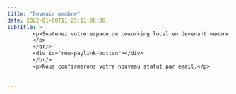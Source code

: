 ```yaml
---
title: "Devenir membre"
date: 2022-01-08T11:25:11+06:00
subTitle: >
        <p>Soutenez votre espace de coworking local en devenant membre de l'association à but non lucratif « Fully Coworking » pour 1 an. Vous serez invité à deux événements exclusifs par an et serez informés de l'évolution de l'association.
        </p>
        </br/>
        <div id="rnw-paylink-button"></div>
        </br/>
        <p>Nous confirmerons votre nouveau statut par email.</p>
        

---
```


